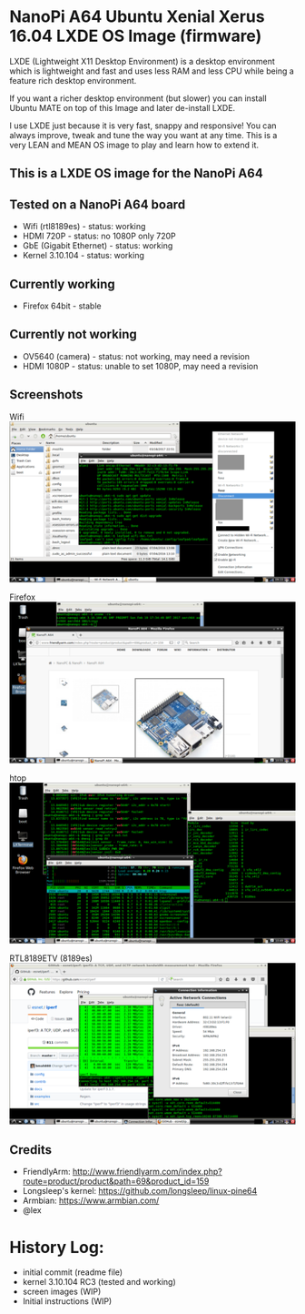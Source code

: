 NanoPi A64 Ubuntu Xenial Xerus 16.04 LXDE OS Image (firmware)
=============================================================

LXDE (Lightweight X11 Desktop Environment) is a desktop environment which is lightweight 
and fast and uses less RAM and less CPU while being a feature rich desktop environment.

If you want a richer desktop environment (but slower) you can install 
Ubuntu MATE on top of this Image and later de-install LXDE.

I use LXDE just because it is very fast, snappy  and responsive!
You can always improve, tweak and tune the way you want at any time.
This is a very LEAN and MEAN OS image to play and learn how to extend it.

This is a LXDE OS image for the NanoPi A64
------------------------------------------

## Tested on a NanoPi A64 board

- Wifi (rtl8189es) - status: working
- HDMI 720P - status: no 1080P only 720P
- GbE (Gigabit Ethernet) - status: working
- Kernel 3.10.104 - status: working


## Currently working

- Firefox 64bit - stable


## Currently not working

- OV5640 (camera) - status: not working, may need a revision
- HDMI 1080P - status: unable to set 1080P, may need a revision


Screenshots
-----------

Wifi
![bluetooth](https://github.com/avafinger/nanopi-a64-firmware/raw/master/img/wifi.png)

Firefox
![bluetooth](https://github.com/avafinger/nanopi-a64-firmware/raw/master/img/firefox.png)

htop
![bluetooth](https://github.com/avafinger/nanopi-a64-firmware/raw/master/img/htop.png)

RTL8189ETV (8189es)
![bluetooth](https://github.com/avafinger/nanopi-a64-firmware/raw/master/img/rtl8189es.png)


Credits
-------

- FriendlyArm: http://www.friendlyarm.com/index.php?route=product/product&path=69&product_id=159
- Longsleep's kernel: https://github.com/longsleep/linux-pine64
- Armbian: https://www.armbian.com/
- @lex

History Log:
===========
* initial commit (readme file)
* kernel 3.10.104 RC3 (tested and working)
* screen images (WIP)
* Initial instructions (WIP)
